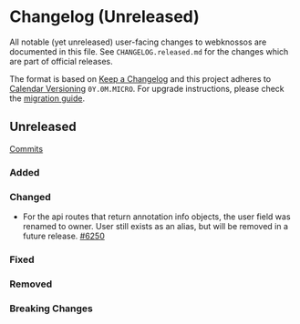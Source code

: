 # Changelog (Unreleased)

All notable (yet unreleased) user-facing changes to webknossos are documented in this file.
See `CHANGELOG.released.md` for the changes which are part of official releases.

The format is based on [Keep a Changelog](http://keepachangelog.com/en/1.0.0/)
and this project adheres to [Calendar Versioning](http://calver.org/) `0Y.0M.MICRO`.
For upgrade instructions, please check the [migration guide](MIGRATIONS.released.md).

## Unreleased
[Commits](https://github.com/scalableminds/webknossos/compare/22.06.0...HEAD)

### Added

### Changed
- For the api routes that return annotation info objects, the user field was renamed to owner. User still exists as an alias, but will be removed in a future release. [#6250](https://github.com/scalableminds/webknossos/pull/6250)


### Fixed

### Removed

### Breaking Changes
